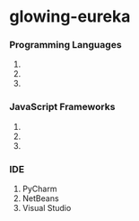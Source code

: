 # glowing-eureka

### Programming Languages
1. 
2. 
3. 

### JavaScript Frameworks
1. 
2. 
3. 

### IDE
1. PyCharm
2. NetBeans
3. Visual Studio